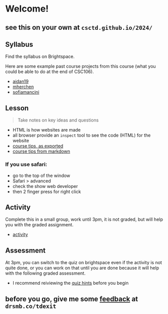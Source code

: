 # Welcome! 

## see this on your own at `csctd.github.io/2024/`


## Syllabus

Find the syllabus on Brightspace. 

Here are some example past course projects from this course (what you could be able to do at the end of CSC106). 

- [aidan19](https://aidanl19.github.io/index.html)
- [mherchen](https://mherchen.github.io/javascripts.html)
- [sofiamancini](https://sofiamancini.github.io/javascripts.html)


## Lesson 

> Take notes on key ideas and questions

- HTML is how websites are made
- all browser provide an `inspect` tool to see the code (HTML) for the website
- [course tips, as exported](tips-export.html)
- [course tips from markdown](minimal.md)


### If you use safari:
- go to the top of the window
- Safari > advanced
- check the show web  developer
- then 2 finger press for right click



## Activity

Complete this in a small group, work until 3pm, it is not graded, but will help you with the graded assignment. 

- [activity](activity.md)

## Assessment 

At 3pm, you can switch to the quiz on brightspace even if the activity is not quite done, or you can work on that until you are done because it will help with the following graded assessment. 

- I recommend reiviewing the [quiz hints](hints.md) before you begin

## before you go, give me some [feedback](https://docs.google.com/forms/d/e/1FAIpQLScyCYuQEbIWqA1shnBIEbkgNw_51iu0HUMR0uytrYEjZM_Zqg/viewform?usp=sf_link) at `drsmb.co/tdexit`
